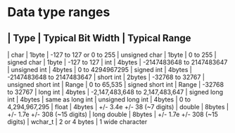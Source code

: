
# Data type ranges 

| Type                      | Typical Bit Width     | Typical Range
-------------------------------------------------------------------------------------
| char                      | 1byte                 | -127 to 127 or 0 to 255
| unsigned char             | 1byte                 | 0 to 255
| signed char               | 1byte                 | -127 to 127
| int                       | 4bytes                | -2147483648 to 2147483647
| unsigned int              | 4bytes                | 0 to 4294967295
| signed int                | 4bytes                | -2147483648 to 2147483647
| short int                 | 2bytes                | -32768 to 32767
| unsigned short int        | Range                 | 0 to 65,535
| signed short int          | Range                 | -32768 to 32767
| long int                  | 4bytes                | -2,147,483,648 to 2,147,483,647
| signed long int           | 4bytes                | same as long int
| unsigned long int         | 4bytes                | 0 to 4,294,967,295
| float                     | 4bytes                | +/- 3.4e +/- 38 (~7 digits)
| double                    | 8bytes                | +/- 1.7e +/- 308 (~15 digits)
| long double               | 8bytes                | +/- 1.7e +/- 308 (~15 digits)
| wchar_t                   | 2 or 4 bytes          | 1 wide character
